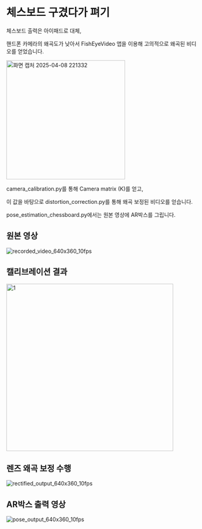 # 체스보드 구겼다가 펴기

체스보드 출력은 아이패드로 대체,

핸드폰 카메라의 왜곡도가 낮아서 FishEyeVideo 앱을 이용해 고의적으로 왜곡된 비디오를 얻었습니다.


<img width="311" alt="화면 캡처 2025-04-08 221332" src="https://github.com/user-attachments/assets/02b794cb-68b2-4230-8ba0-75a1ccb4f789" />


camera_calibration.py를 통해  Camera matrix (K)를 얻고,

이 값을 바탕으로 distortion_correction.py를 통해 왜곡 보정된 비디오를 얻습니다.

pose_estimation_chessboard.py에서는 원본 영상에 AR박스를 그립니다.



## 원본 영상

![recorded_video_640x360_10fps](https://github.com/user-attachments/assets/4e554d1a-d008-45cb-9f07-0035426ba16c)



## 캘리브레이션 결과

<img width="437" alt="1" src="https://github.com/user-attachments/assets/139c3ff7-10b0-4f41-86a1-af934aa96f44" />



## 렌즈 왜곡 보정 수행

![rectified_output_640x360_10fps](https://github.com/user-attachments/assets/4b4cdd91-7491-4114-b5f9-d3deed4af06f)



## AR박스 출력 영상

![pose_output_640x360_10fps](https://github.com/user-attachments/assets/151bc644-d21d-4bae-8b03-32c05fa9634f)
